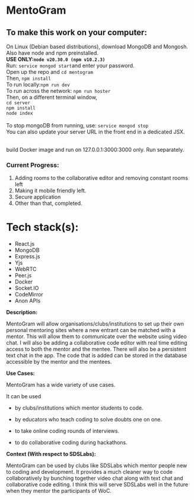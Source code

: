 # MentoGram
<h2>To make this work on your computer:</h2>
<p>On Linux (Debian based distributions), download MongoDB and Mongosh. Also have node and npm preinstalled. <br><b>USE ONLY:<code>node v20.30.0 (npm v10.2.3)</code></b></li>
<br>
Run: <code>service mongod start</code>and enter your password.
<br>
Open up the repo and <code>cd mentogram</code><br>Then, <code>npm install</code><br>To run locally:<code>npm run dev</code><br>To run across the network: <code>npm run hoster</code>
<br>Then, on a different terminal window,<br><code>cd server</code><br><code>npm install</code><br><code>node index</code>
<br><br>To stop mongoDB from running, use: <code>service mongod stop</code>
<br>
You can also update your server URL in the front end in a dedicated JSX.
</p>
<br>
build Docker image and run on 127.0.0.1:3000:3000 only. Run separately.
<br>
<h3>Current Progress:</h3>
<ol>
<li>Adding rooms to the collaborative editor and removing constant rooms left
<li>Making it mobile friendly left.
<li>Secure application
<li>Other than that, completed.
</ol>

# Tech stack(s):
- React.js
- MongoDB
- Express.js
- Yjs
- WebRTC
- Peer.js
- Docker
- Socket.IO
- CodeMirror
- Anon APIs


**Description:**

MentoGram will allow organisations/clubs/institutions to set up their own personal mentoring sites where a new entrant can be matched with a mentor. This will allow them to communicate over the website using video chat. I will also be adding a collaborative code editor with real time editing access to both the mentor and the mentee. There will also be a persistent text chat in the app. The code that is added can be stored in the database accessible by the mentor and the mentees.

**Use Cases:**

MentoGram has a wide variety of use cases.

It can be used 

- by clubs/institutions which mentor students to code. 

- by educators who teach coding to solve doubts one on one.

- to take online coding rounds of interviews.

- to do collaborative coding during hackathons.

**Context (With respect to SDSLabs):**

MentoGram can be used by clubs like SDSLabs which mentor people new to coding and development. It provides a much cleaner way to code collaboratively by bunching together video chat along with text chat and collaborative code editing. I think this will serve SDSLabs well in the future when they mentor the participants of WoC.


